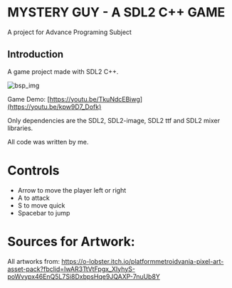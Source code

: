 # MYSTERY GUY - A SDL2 C++ GAME
A project for Advance Programing Subject 

## Introduction

A game project made with SDL2 C++.

![bsp_img](https://i.imgur.com/2ICvtNn.png)

Game Demo: [https://youtu.be/TkuNdcEBiwg](https://youtu.be/kpw9D7_Dofk)

Only dependencies are the SDL2, SDL2-image, SDL2 ttf and SDL2 mixer libraries.

All code was written by me.

# Controls
- Arrow to move the player left or right
- A to attack
- S to move quick
- Spacebar to jump

# Sources for Artwork:
All artworks from: https://o-lobster.itch.io/platformmetroidvania-pixel-art-asset-pack?fbclid=IwAR3TtVtFpgx_XIyhyS-poWvypx46EnQ5L7Si8DxbpsHqe9JQAXP-7nuUb8Y
